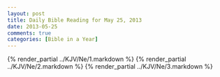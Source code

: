 ```yaml
---
layout: post
title: Daily Bible Reading for May 25, 2013
date: 2013-05-25
comments: true
categories: [Bible in a Year]
---
```

{% render_partial ../KJV/Ne/1.markdown %}
{% render_partial ../KJV/Ne/2.markdown %}
{% render_partial ../KJV/Ne/3.markdown %}
